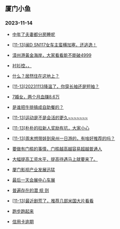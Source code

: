 ## 厦门小鱼 
### 2023-11-14

+ [中年了夫妻都分房睡呢](http://bbs.xmfish.com/read-htm-tid-18104729.html)

+ [[11-13]闽D SN117女车主蛮横加塞，还逃逸！](http://bbs.xmfish.com/read-htm-tid-18104844.html)

+ [漳州港黃金海岸，大家看看能不能破4999](http://bbs.xmfish.com/read-htm-tid-18104804.html)

+ [衬衫控，，](http://bbs.xmfish.com/read-htm-tid-18104753.html)

+ [什么？居然住在这地上？](http://bbs.xmfish.com/read-htm-tid-18104816.html)

+ [[11-13]20231113降温了，你穿长袖还是短袖？](http://bbs.xmfish.com/read-htm-tid-18104783.html)

+ [7婚女，两个月血赚8.6万](http://bbs.xmfish.com/read-htm-tid-18104962.html)

+ [是谁把牛排搞成自助餐的？](http://bbs.xmfish.com/read-htm-tid-18104938.html)

+ [[11-13]运动是不是会活的更久~~~~~~~](http://bbs.xmfish.com/read-htm-tid-18105015.html)

+ [[11-13]朴朴的拉新人奖励有坑，大家小心](http://bbs.xmfish.com/read-htm-tid-18104801.html)

+ [[11-13]周末想带娃到泉州一日游的，有啥好推荐的吗？](http://bbs.xmfish.com/read-htm-tid-18104979.html)

+ [要做有门槛的事情，门槛越高越容易超越普通人](http://bbs.xmfish.com/read-htm-tid-18104955.html)

+ [大幅提高工资水平，提高待遇马上就要来了。](http://bbs.xmfish.com/read-htm-tid-18105126.html)

+ [厦门影视产业发展迅猛](http://bbs.xmfish.com/read-htm-tid-18105042.html)

+ [最后一天会展中心车展](http://bbs.xmfish.com/read-htm-tid-18104971.html)

+ [普遍存在的潜  规  则](http://bbs.xmfish.com/read-htm-tid-18105005.html)

+ [[11-13]最近剧荒了，推荐几部米国大片看看](http://bbs.xmfish.com/read-htm-tid-18105070.html)

+ [跑步跑起来](http://bbs.xmfish.com/read-htm-tid-18104964.html)

+ [信用卡逾期](http://bbs.xmfish.com/read-htm-tid-18105163.html)

